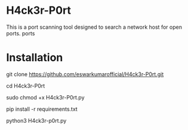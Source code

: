 # H4ck3r-P0rt

This is a port scanning tool designed to search a network host for open ports.
ports

# Installation

git clone https://github.com/eswarkumarofficial/H4ck3r-P0rt.git

cd H4ck3r-P0rt

sudo chmod +x H4ck3r-P0rt.py

pip install -r requirements.txt

python3 H4ck3r-p0rt.py

